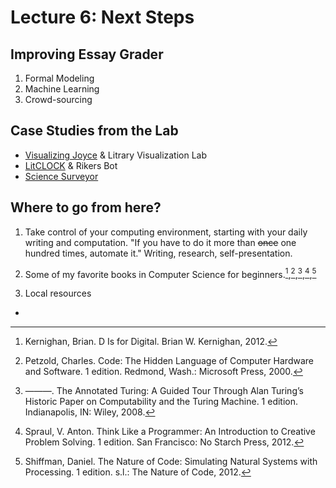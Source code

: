 # Lecture 6: Next Steps

## Improving Essay Grader
1. Formal Modeling
2. Machine Learning
3. Crowd-sourcing

## Case Studies from the Lab
- [Visualizing Joyce](http://y-li.me/projects/joyce-ulysses-sirens-redux.html)
& Litrary Visualization Lab
- [LitCLOCK](https://twitter.com/litclock) & Rikers Bot
- [Science
Surveyor](http://xpmethod.plaintext.in/public-discourse/surveyor.html)

## Where to go from here?

1. Take control of your computing environment, starting with your daily writing
and computation. "If you have to do it more than ~~once~~ one hundred times,
automate it." Writing, research, self-presentation.

2. Some of my favorite books in Computer Science for beginners.[^ln1],[^ln2],[^ln3],[^ln4],[^ln5]

3. Local resources


[^ln1]: Kernighan, Brian. D Is for Digital. Brian W. Kernighan, 2012.
[^ln2]: Petzold, Charles. Code: The Hidden Language of Computer Hardware and Software. 1 edition. Redmond, Wash.: Microsoft Press, 2000.
[^ln3]: ———. The Annotated Turing: A Guided Tour Through Alan Turing’s Historic Paper on Computability and the Turing Machine. 1 edition. Indianapolis, IN: Wiley, 2008.
[^ln4]: Spraul, V. Anton. Think Like a Programmer: An Introduction to Creative Problem Solving. 1 edition. San Francisco: No Starch Press, 2012.
[^ln5]: Shiffman, Daniel. The Nature of Code: Simulating Natural Systems with Processing. 1 edition. s.l.: The Nature of Code, 2012.
- 
